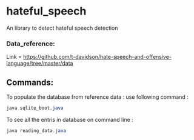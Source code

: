 # hateful_speech
An library to detect hateful speech detection


### Data_reference:
 Link = https://github.com/t-davidson/hate-speech-and-offensive-language/tree/master/data

 ## Commands: 
 
 To populate the database from reference data : 
 use following command :
 ```java
 java sqlite_boot.java
```
 To see all the entris in database on command line :
 ```java
 java reading_data.java
 ```

